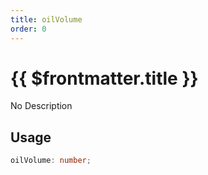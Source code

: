 ```yaml
---
title: oilVolume
order: 0
---
```


# {{ $frontmatter.title }}

No Description

## Usage

```ts
oilVolume: number;
```
